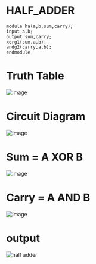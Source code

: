 # HALF_ADDER
```
module ha(a,b,sum,carry);
input a,b;
output sum,carry;
xorg1(sum,a,b);
andg2(carry,a,b);
endmodule
```
# Truth Table
![image](https://github.com/RESMIRNAIR/HALF_ADDER/assets/154305926/fe672c28-5c6a-4355-b70f-b40bce63880d)
# Circuit Diagram
![image](https://github.com/RESMIRNAIR/HALF_ADDER/assets/154305926/5f1a79a7-73c2-4b99-a40d-afa2a20c74ac)
# Sum = A XOR B
![image](https://github.com/RESMIRNAIR/HALF_ADDER/assets/154305926/020e1531-1c11-42e5-9f27-f09ba459984d)
# Carry = A AND B
![image](https://github.com/RESMIRNAIR/HALF_ADDER/assets/154305926/988ae131-0822-4d23-941b-eaafad349a72)
# output
![half adder](https://github.com/PenumalliGowriNandhini/HALF_ADDER/assets/163722612/3ca6465b-4b34-4acb-8d2d-e84db8e943f1)
